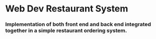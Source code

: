 # Web Dev Restaurant System

### Implementation of both front end and back end integrated together in a simple restaurant ordering system.
